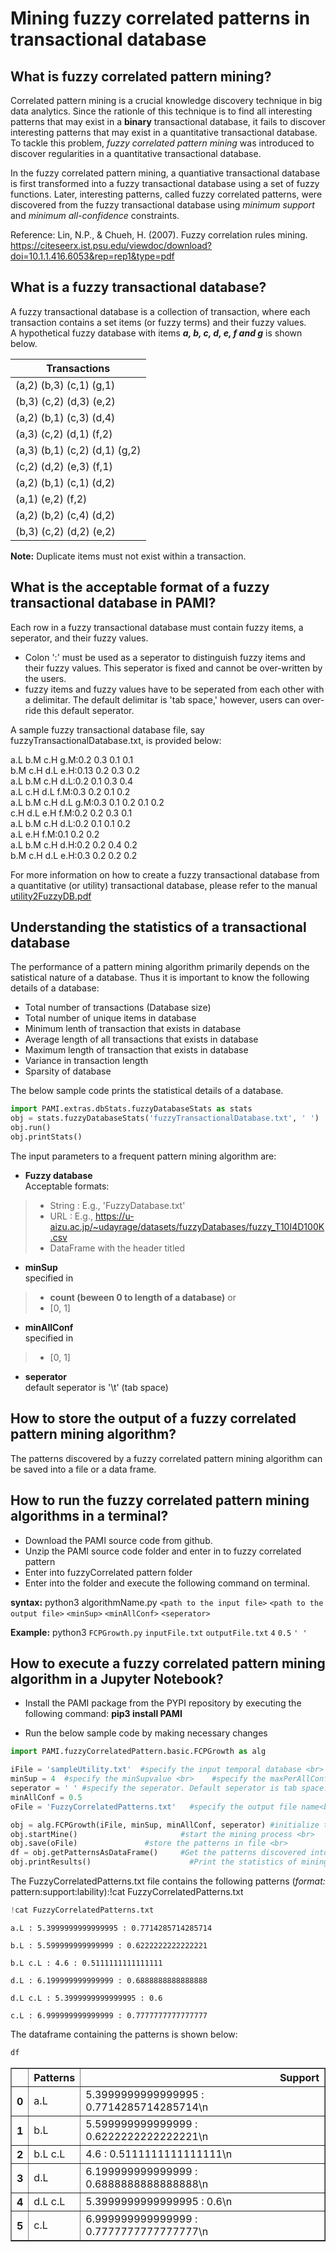 # Mining fuzzy correlated patterns in transactional database

## What is fuzzy correlated pattern mining?

Correlated pattern mining is a crucial knowledge discovery technique in big data analytics. Since the rationle of this technique is to find all interesting patterns that may exist in a **binary** transactional database, it fails to discover interesting patterns that may exist in a quantitative transactional database. To tackle this problem, *fuzzy correlated pattern mining* was introduced to discover regularities in a quantitative transactional database.

In the fuzzy correlated pattern mining, a quantiative transactional database is first transformed into a fuzzy transactional database using a set of fuzzy functions. Later, interesting patterns, called fuzzy correlated patterns, were discovered from the fuzzy transactional database using *minimum support* and *minimum all-confidence* constraints.

Reference: Lin, N.P., & Chueh, H. (2007). Fuzzy correlation rules mining. https://citeseerx.ist.psu.edu/viewdoc/download?doi=10.1.1.416.6053&rep=rep1&type=pdf

## What is a fuzzy transactional database?

A fuzzy transactional database is a collection of transaction, where each transaction contains a set items  (or fuzzy terms) and their fuzzy values.  <br >
A hypothetical fuzzy database with items **_a, b, c, d, e, f and g_** is shown below.

| Transactions|                                     
| --- |                                              
| (a,2) (b,3) (c,1) (g,1) |                          
| (b,3) (c,2) (d,3) (e,2) |                          
| (a,2) (b,1) (c,3) (d,4) |                          
| (a,3) (c,2) (d,1) (f,2) |                          
| (a,3) (b,1) (c,2) (d,1) (g,2) |                    
| (c,2) (d,2) (e,3) (f,1) |                          
| (a,2) (b,1) (c,1) (d,2) |                          
| (a,1) (e,2) (f,2) |
| (a,2) (b,2) (c,4) (d,2) |
| (b,3) (c,2) (d,2) (e,2) |

__Note:__  Duplicate items must not exist within a transaction.

## What is the acceptable format of a fuzzy transactional database in PAMI?

Each row in a fuzzy transactional database must contain fuzzy items, a seperator, and their fuzzy values. <br>
- Colon ':' must be used as a seperator to distinguish fuzzy items and their fuzzy values. This seperator is fixed and cannot be over-written by the users.
- fuzzy items and fuzzy values have to be seperated from each other with a delimitar. The default delimitar is 'tab space,' however, users can over-ride this default seperator.

A sample fuzzy transactional database file, say fuzzyTransactionalDatabase.txt, is provided below:

a.L b.M c.H g.M:0.2 0.3 0.1 0.1 <br>
b.M c.H d.L e.H:0.13 0.2 0.3 0.2 <br>
a.L b.M c.H d.L:0.2 0.1 0.3 0.4 <br>
a.L c.H d.L f.M:0.3 0.2 0.1 0.2 <br>
a.L b.M c.H d.L g.M:0.3 0.1 0.2 0.1 0.2 <br>
c.H d.L e.H f.M:0.2 0.2 0.3 0.1 <br>
a.L b.M c.H d.L:0.2 0.1 0.1 0.2 <br>
a.L e.H f.M:0.1 0.2 0.2 <br>
a.L b.M c.H d.H:0.2 0.2 0.4 0.2 <br>
b.M c.H d.L e.H:0.3 0.2 0.2 0.2 <br>


For more information on how to create a fuzzy transactional database from a quantitative (or utility) transactional database, please refer to the manual [utility2FuzzyDB.pdf](utility2FuzzyDB.pdf)

## Understanding the statistics of a transactional database

The performance of a pattern mining algorithm primarily depends on the satistical nature of a database. Thus it is important to know the following details of a database: 
* Total number of transactions (Database size)
* Total number of unique items in database
* Minimum lenth of transaction that exists in database
* Average length of all transactions that exists in database
* Maximum length of transaction that exists in database 
* Variance in transaction length
* Sparsity of database

The below sample code prints the statistical details of a database.


```python
import PAMI.extras.dbStats.fuzzyDatabaseStats as stats  
obj = stats.fuzzyDatabaseStats('fuzzyTransactionalDatabase.txt', ' ') 
obj.run() 
obj.printStats() 
```

The input parameters to a frequent pattern mining algorithm are: 
* __Fuzzy database__  <br> Acceptable formats:
> * String : E.g., 'FuzzyDatabase.txt'
> * URL  : E.g., https://u-aizu.ac.jp/~udayrage/datasets/fuzzyDatabases/fuzzy_T10I4D100K.csv
> * DataFrame with the header titled 

* __minSup__  <br> specified in 
> * __count (beween 0 to length of a database)__ or 
> * [0, 1]

* __minAllConf__  <br> specified in 
> * [0, 1]

* __seperator__ <br> default seperator is '\t' (tab space)

## How to store the output of a fuzzy correlated pattern mining algorithm?
The patterns discovered by a fuzzy correlated pattern mining algorithm can be saved into a file or a data frame.

## How to run the fuzzy correlated pattern mining algorithms in a terminal?

* Download the PAMI source code from github.
* Unzip the PAMI source code folder and enter in to fuzzy correlated pattern
* Enter into fuzzyCorrelated pattern  folder
* Enter into the folder and execute the  following command on terminal.

__syntax:__ python3 algorithmName.py `<path to the input file>` `<path to the output file>` `<minSup>`  `<minAllConf>`  `<seperator>`

__Example:__ python3 `FCPGrowth.py` `inputFile.txt` `outputFile.txt` `4`  `0.5`  `' '`

## How to execute a fuzzy correlated pattern mining algorithm in a Jupyter Notebook?

- Install the PAMI package from the PYPI repository by executing the following command:   **pip3 install PAMI**
* Run the below sample code by making necessary changes


```python
import PAMI.fuzzyCorrelatedPattern.basic.FCPGrowth as alg 

iFile = 'sampleUtility.txt'  #specify the input temporal database <br>
minSup = 4  #specify the minSupvalue <br>    #specify the maxPerAllConfValue <br>
seperator = ' ' #specify the seperator. Default seperator is tab space. <br>
minAllConf = 0.5
oFile = 'FuzzyCorrelatedPatterns.txt'   #specify the output file name<br>

obj = alg.FCPGrowth(iFile, minSup, minAllConf, seperator) #initialize the algorithm <br>
obj.startMine()                       #start the mining process <br>
obj.save(oFile)               #store the patterns in file <br>
df = obj.getPatternsAsDataFrame()     #Get the patterns discovered into a dataframe <br>
obj.printResults()                      #Print the statistics of mining process
```

The FuzzyCorrelatedPatterns.txt file contains the following patterns (*format:* pattern:support:lability):!cat FuzzyCorrelatedPatterns.txt


```python
!cat FuzzyCorrelatedPatterns.txt
```

    a.L : 5.3999999999999995 : 0.7714285714285714
     
    b.L : 5.599999999999999 : 0.6222222222222221
     
    b.L c.L : 4.6 : 0.5111111111111111
     
    d.L : 6.199999999999999 : 0.6888888888888888
     
    d.L c.L : 5.3999999999999995 : 0.6
     
    c.L : 6.999999999999999 : 0.7777777777777777
     


The dataframe containing the patterns is shown below:


```python
df
```




<div>
<style scoped>
    .dataframe tbody tr th:only-of-type {
        vertical-align: middle;
    }

    .dataframe tbody tr th {
        vertical-align: top;
    }

    .dataframe thead th {
        text-align: right;
    }
</style>
<table border="1" class="dataframe">
  <thead>
    <tr style="text-align: right;">
      <th></th>
      <th>Patterns</th>
      <th>Support</th>
    </tr>
  </thead>
  <tbody>
    <tr>
      <th>0</th>
      <td>a.L</td>
      <td>5.3999999999999995 : 0.7714285714285714\n</td>
    </tr>
    <tr>
      <th>1</th>
      <td>b.L</td>
      <td>5.599999999999999 : 0.6222222222222221\n</td>
    </tr>
    <tr>
      <th>2</th>
      <td>b.L c.L</td>
      <td>4.6 : 0.5111111111111111\n</td>
    </tr>
    <tr>
      <th>3</th>
      <td>d.L</td>
      <td>6.199999999999999 : 0.6888888888888888\n</td>
    </tr>
    <tr>
      <th>4</th>
      <td>d.L c.L</td>
      <td>5.3999999999999995 : 0.6\n</td>
    </tr>
    <tr>
      <th>5</th>
      <td>c.L</td>
      <td>6.999999999999999 : 0.7777777777777777\n</td>
    </tr>
  </tbody>
</table>
</div>


